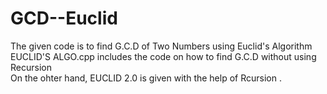 # GCD--Euclid
The given code is to find G.C.D of Two Numbers using Euclid's Algorithm <br>
EUCLID'S ALGO.cpp includes the code on how to find G.C.D without using Recursion <br>
On the ohter hand, EUCLID 2.0 is given with the help of Rcursion . 
